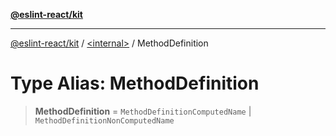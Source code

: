 [**@eslint-react/kit**](../../README.md)

***

[@eslint-react/kit](../../README.md) / [\<internal\>](../README.md) / MethodDefinition

# Type Alias: MethodDefinition

> **MethodDefinition** = `MethodDefinitionComputedName` \| `MethodDefinitionNonComputedName`
